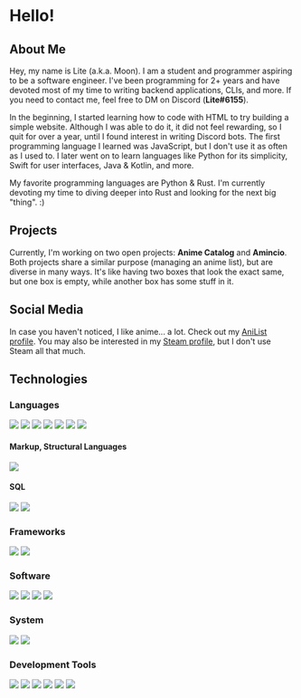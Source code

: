 # Hello!

## About Me

Hey, my name is Lite (a.k.a. Moon). I am a student and programmer aspiring to be a software engineer. I've been programming for 2+ years and have devoted most of my time to writing backend applications, CLIs, and more. If you need to contact me, feel free to DM on Discord (**Lite#6155**).

In the beginning, I started learning how to code with HTML to try building a simple website. Although I was able to do it, it did not feel rewarding, so I quit for over a year, until I found interest in writing Discord bots. The first programming language I learned was JavaScript, but I don't use it as often as I used to. I later went on to learn languages like Python for its simplicity, Swift for user interfaces, Java & Kotlin, and more.

My favorite programming languages are Python & Rust. I'm currently devoting my time to diving deeper into Rust and looking for the next big "thing". :)

## Projects

Currently, I'm working on two open projects: **Anime Catalog** and **Amincio**. Both projects share a similar purpose (managing an anime list), but are diverse in many ways. It's like having two boxes that look the exact same, but one box is empty, while another box has some stuff in it.

## Social Media

In case you haven't noticed, I like anime... a lot. Check out my [AniList profile][anilist-profile]. You may also be interested in my [Steam profile][steam-profile], but I don't use Steam all that much.

<!-- ![](https://img.shields.io/badge/?-?-??style=flat&logo=?&logoColor=white) -->
## Technologies
### Languages

<!-- Programming languages -->
![](https://img.shields.io/badge/Python-Language-red?style=flat&logo=python&logoColor=white)
![](https://img.shields.io/badge/Rust-Language-red?style=flat&logo=rust&logoColor=white)
![](https://img.shields.io/badge/JavaScript-Language-red?style=flat&logo=javascript&logoColor=white)
![](https://img.shields.io/badge/Swift-Language-red?style=flat&logo=swift&logoColor=white)
![](https://img.shields.io/badge/Dart-Language-red?style=flat&logo=dart&logoColor=white)
![](https://img.shields.io/badge/Kotlin-Language-red?style=flat&logo=kotlin&logoColor=white)
![](https://img.shields.io/badge/Java-Language-red?style=flat&logo=java&logoColor=white)

#### Markup, Structural Languages

![](https://img.shields.io/badge/GraphQL-Language-red?style=flat&logo=graphql&logoColor=white)

#### SQL
<!-- Missing: RethinkDB & PostgreSQL -->
![](https://img.shields.io/badge/SQL-Language-red?style=flat&logo=sql&logoColor=white)
![](https://img.shields.io/badge/SQLite-Language-red?style=flat&logo=sqlite&logoColor=white)

### Frameworks
<!-- Missing: Actix -->

![](https://img.shields.io/badge/Node.js-Framework-orange?style=flat&logo=node.js&logoColor=white)
![](https://img.shields.io/badge/SwiftUI-Framework-orange?style=flat&logo=swift&logoColor=white)

### Software

![](https://img.shields.io/badge/Git-Software-yellow?style=flat&logo=git&logoColor=white)
![](https://img.shields.io/badge/Homebrew-Software-yellow?style=flat&logo=homebrew&logoColor=white)
![](https://img.shields.io/badge/Postman-Software-yellow?style=flat&logo=postman&logoColor=white)
![](https://img.shields.io/badge/Insomnia-Software-yellow?style=flat&logo=insomnia&logoColor=white)

### System

![](https://img.shields.io/badge/macOS-OS-green?style=flat&logo=macos&logoColor=white)
![](https://img.shields.io/badge/Unix-OS-green?style=flat&logo=unix&logoColor=white)

### Development Tools

![](https://img.shields.io/badge/Xcode-IDE-blue?style=flat&logo=xcode&logoColor=white)
![](https://img.shields.io/badge/IntelliJ%20IDEA-IDE-blue?style=flat&logo=intellij-idea&logoColor=white)
![](https://img.shields.io/badge/CLion-IDE-blue?style=flat&logo=clion&logoColor=white)
![](https://img.shields.io/badge/PyCharm-IDE-blue?style=flat&logo=pycharm&logoColor=white)
![](https://img.shields.io/badge/WebStorm-IDE-blue?style=flat&logo=webstorm&logoColor=white)
![](https://img.shields.io/badge/Visual%20Studio%20Code-Code%20Editor-blue?style=flat&logo=visual-studio-code&logoColor=white)

[anilist-profile]: https://anilist.co/user/LiteLT/
[steam-profile]: https://steamcommunity.com/id/LiteLT/
